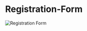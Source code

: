# Registration-Form
![Registration Form](https://github.com/KingSD0/Registration-Form/assets/93257057/33fa5c04-0e26-4abf-827f-75c0130c82ce)

